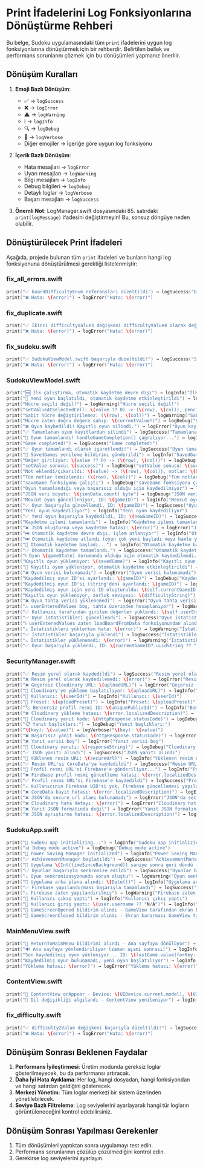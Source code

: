 # Print İfadelerini Log Fonksiyonlarına Dönüştürme Rehberi

Bu belge, Sudoku uygulamasındaki tüm `print` ifadelerini uygun log fonksiyonlarına dönüştürmek için bir rehberdir. Belirtilen bellek ve performans sorunlarını çözmek için bu dönüşümleri yapmanız önerilir.

## Dönüşüm Kuralları

1. **Emoji Bazlı Dönüşüm**:
   - ✅ → `logSuccess`
   - ❌ → `logError`
   - ⚠️ → `logWarning`
   - ℹ️ → `logInfo`
   - 🔍 → `logDebug`
   - 📝 → `logVerbose`
   - Diğer emojiler → İçeriğe göre uygun log fonksiyonu

2. **İçerik Bazlı Dönüşüm**:
   - Hata mesajları → `logError`
   - Uyarı mesajları → `logWarning`
   - Bilgi mesajları → `logInfo`
   - Debug bilgileri → `logDebug`
   - Detaylı loglar → `logVerbose`
   - Başarı mesajları → `logSuccess`

3. **Önemli Not**: LogManager.swift dosyasındaki 85. satırdaki `print(logMessage)` ifadesini değiştirmeyin! Bu, sonsuz döngüye neden olabilir.

## Dönüştürülecek Print İfadeleri

Aşağıda, projede bulunan tüm `print` ifadeleri ve bunların hangi log fonksiyonuna dönüştürülmesi gerektiği listelenmiştir:

### fix_all_errors.swift
```swift
print("✅ boardDifficultyEnum referansları düzeltildi") → logSuccess("boardDifficultyEnum referansları düzeltildi")
print("❌ Hata: \(error)") → logError("Hata: \(error)")
```

### fix_duplicate.swift
```swift
print("✅ İkinci difficultyValue3 değişkeni difficultyValue4 olarak değiştirildi!") → logSuccess("İkinci difficultyValue3 değişkeni difficultyValue4 olarak değiştirildi!")
print("❌ Hata: \(error)") → logError("Hata: \(error)")
```

### fix_sudoku.swift
```swift
print("✅ SudokuViewModel.swift başarıyla düzeltildi!") → logSuccess("SudokuViewModel.swift başarıyla düzeltildi!")
print("❌ Hata: \(error)") → logError("Hata: \(error)")
```

### SudokuViewModel.swift
```swift
print("🆕 İlk çalıştırma, otomatik kaydetme devre dışı") → logInfo("İlk çalıştırma, otomatik kaydetme devre dışı")
print("🔄 Yeni oyun başlatıldı, otomatik kaydetme etkinleştirildi") → logInfo("Yeni oyun başlatıldı, otomatik kaydetme etkinleştirildi")
print("Hücre seçili değil!") → logWarning("Hücre seçili değil!")
print("setValueAtSelectedCell: \(value ?? 0) -> (\(row), \(col)), pencilMode: \(pencilMode)") → logDebug("setValueAtSelectedCell: \(value ?? 0) -> (\(row), \(col)), pencilMode: \(pencilMode)")
print("Sabit hücre değiştirilemez: (\(row), \(col))") → logWarning("Sabit hücre değiştirilemez: (\(row), \(col))")
print("Hücre zaten doğru değere sahip: \(currentValue!)") → logDebug("Hücre zaten doğru değere sahip: \(currentValue!)")
print("❌ Oyun kaybedildi! Kayıtlı oyun silindi.") → logError("Oyun kaybedildi! Kayıtlı oyun silindi.")
print("✅ Tamamlanan oyun kayıtlardan silindi") → logSuccess("Tamamlanan oyun kayıtlardan silindi")
print("📱 Oyun tamamlandı! handleGameCompletion() çağrılıyor...") → logInfo("Oyun tamamlandı! handleGameCompletion() çağrılıyor...")
print("Game completed!") → logSuccess("Game completed!")
print("✅ Oyun tamamlandı olarak işaretlendi!") → logSuccess("Oyun tamamlandı olarak işaretlendi!")
print("🔄 SavedGames yenileme bildirimi gönderildi") → logInfo("SavedGames yenileme bildirimi gönderildi")
print("Değer giriliyor: \(value ?? 0) -> (\(row), \(col))") → logDebug("Değer giriliyor: \(value ?? 0) -> (\(row), \(col))")
print("setValue sonucu: \(success)") → logDebug("setValue sonucu: \(success)")
print("Not eklendi/çıkarıldı: \(value) -> (\(row), \(col)), notlar: \(board.getPencilMarks(at: row, col: col))") → logDebug("Not eklendi/çıkarıldı: \(value) -> (\(row), \(col)), notlar: \(board.getPencilMarks(at: row, col: col))")
print("Tüm notlar temizlendi: (\(row), \(col))") → logDebug("Tüm notlar temizlendi: (\(row), \(col))")
print("saveGame fonksiyonu çalıştı") → logDebug("saveGame fonksiyonu çalıştı")
print("Oyun tamamlandığı veya başarısız olduğu için kaydedilmiyor") → logInfo("Oyun tamamlandığı veya başarısız olduğu için kaydedilmiyor")
print("JSON veri boyutu: \(jsonData.count) byte") → logDebug("JSON veri boyutu: \(jsonData.count) byte")
print("Mevcut oyun güncelleniyor, ID: \(gameID)") → logInfo("Mevcut oyun güncelleniyor, ID: \(gameID)")
print("✅ Oyun başarıyla güncellendi, ID: \(gameID)") → logSuccess("Oyun başarıyla güncellendi, ID: \(gameID)")
print("Yeni oyun kaydediliyor") → logInfo("Yeni oyun kaydediliyor")
print("✅ Yeni oyun başarıyla kaydedildi, ID: \(newGameID)") → logSuccess("Yeni oyun başarıyla kaydedildi, ID: \(newGameID)")
print("Kaydetme işlemi tamamlandı") → logInfo("Kaydetme işlemi tamamlandı")
print("❌ JSON oluşturma veya kaydetme hatası: \(error)") → logError("JSON oluşturma veya kaydetme hatası: \(error)")
print("⏭️ Otomatik kaydetme devre dışı, işlem atlanıyor") → logInfo("Otomatik kaydetme devre dışı, işlem atlanıyor")
print("⏭️ Otomatik kaydetme atlandı (oyun çok yeni başladı veya hamle yapılmadı)") → logInfo("Otomatik kaydetme atlandı (oyun çok yeni başladı veya hamle yapılmadı)")
print("💾 Otomatik kaydetme başladı...") → logInfo("Otomatik kaydetme başladı...")
print("✅ Otomatik kaydetme tamamlandı.") → logSuccess("Otomatik kaydetme tamamlandı.")
print("ℹ️ Oyun \(gameState) durumunda olduğu için otomatik kaydedilmedi.") → logInfo("Oyun \(gameState) durumunda olduğu için otomatik kaydedilmedi.")
print("Kayıtlı oyun yükleniyor: \(savedGame)") → logInfo("Kayıtlı oyun yükleniyor: \(savedGame)")
print("🔄 Kayıtlı oyun yükleniyor, otomatik kaydetme etkinleştirildi") → logInfo("Kayıtlı oyun yükleniyor, otomatik kaydetme etkinleştirildi")
print("❌ Oyun verisi bulunamadı") → logError("Oyun verisi bulunamadı")
print("Kaydedilmiş oyun ID'si ayarlandı: \(gameID)") → logDebug("Kaydedilmiş oyun ID'si ayarlandı: \(gameID)")
print("Kaydedilmiş oyun ID'si (string'den) ayarlandı: \(gameID)") → logDebug("Kaydedilmiş oyun ID'si (string'den) ayarlandı: \(gameID)")
print("Kaydedilmiş oyun için yeni ID oluşturuldu: \(self.currentGameID!)") → logDebug("Kaydedilmiş oyun için yeni ID oluşturuldu: \(self.currentGameID!)")
print("Kayıtlı oyun yükleniyor, zorluk seviyesi: \(difficultyString)") → logInfo("Kayıtlı oyun yükleniyor, zorluk seviyesi: \(difficultyString)")
print("❌ Oyun tahta verisi yüklenemedi") → logError("Oyun tahta verisi yüklenemedi")
print("⚠️ userEnteredValues boş, tahta üzerinden hesaplanıyor") → logWarning("userEnteredValues boş, tahta üzerinden hesaplanıyor")
print("✅ Kullanıcı tarafından girilen değerler yüklendi: \(self.userEnteredValues.flatMap { $0.filter { $0 } }.count) değer") → logSuccess("Kullanıcı tarafından girilen değerler yüklendi: \(self.userEnteredValues.flatMap { $0.filter { $0 } }.count) değer")
print("✅ Oyun istatistikleri güncellendi") → logSuccess("Oyun istatistikleri güncellendi")
print("ℹ️ userEnteredValues zaten loadBoardFromData fonksiyonundan alındı - tekrar yüklemeye gerek yok") → logInfo("userEnteredValues zaten loadBoardFromData fonksiyonundan alındı - tekrar yüklemeye gerek yok")
print("⚠️ İstatistikleri yüklerken hata: \(error)") → logWarning("İstatistikleri yüklerken hata: \(error)")
print("✅ İstatistikler başarıyla yüklendi") → logSuccess("İstatistikler başarıyla yüklendi")
print("⚠️ İstatistikler yüklenemedi: \(error)") → logWarning("İstatistikler yüklenemedi: \(error)")
print("✅ Oyun başarıyla yüklendi, ID: \(currentGameID?.uuidString ?? "ID yok")") → logSuccess("Oyun başarıyla yüklendi, ID: \(currentGameID?.uuidString ?? "ID yok")")
```

### SecurityManager.swift
```swift
print("✅ Resim yerel olarak kaydedildi") → logSuccess("Resim yerel olarak kaydedildi")
print("❌ Resim yerel olarak kaydedilemedi: \(error)") → logError("Resim yerel olarak kaydedilemedi: \(error)")
print("❌ Geçersiz Cloudinary URL: \(uploadURL)") → logError("Geçersiz Cloudinary URL: \(uploadURL)")
print("🚀 Cloudinary'ye yükleme başlatılıyor: \(uploadURL)") → logInfo("Cloudinary'ye yükleme başlatılıyor: \(uploadURL)")
print("👤 Kullanıcı: \(userId)") → logInfo("Kullanıcı: \(userId)")
print("🔑 Preset: \(uploadPreset)") → logInfo("Preset: \(uploadPreset)")
print("🏷️ Benzersiz profil resmi ID: \(uniquePublicId)") → logInfo("Benzersiz profil resmi ID: \(uniquePublicId)")
print("❌ Cloudinary yükleme hatası: \(error.localizedDescription)") → logError("Cloudinary yükleme hatası: \(error.localizedDescription)")
print("📡 Cloudinary yanıt kodu: \(httpResponse.statusCode)") → logDebug("Cloudinary yanıt kodu: \(httpResponse.statusCode)")
print("📋 Yanıt başlıkları:") → logDebug("Yanıt başlıkları:")
print("\(key): \(value)") → logVerbose("\(key): \(value)")
print("❌ Başarısız yanıt kodu: \(httpResponse.statusCode)") → logError("Başarısız yanıt kodu: \(httpResponse.statusCode)")
print("❌ Yanıt verisi boş") → logError("Yanıt verisi boş")
print("📄 Cloudinary yanıtı: \(responseString)") → logDebug("Cloudinary yanıtı: \(responseString)")
print("✅ JSON yanıtı alındı") → logSuccess("JSON yanıtı alındı")
print("🔗 Yüklenen resim URL: \(secureUrl)") → logInfo("Yüklenen resim URL: \(secureUrl)")
print("✅ Resim URL'si CoreData'ya kaydedildi") → logSuccess("Resim URL'si CoreData'ya kaydedildi")
print("🔄 Profil resmi URL'si Firebase'e gönderiliyor...") → logInfo("Profil resmi URL'si Firebase'e gönderiliyor...")
print("❌ Firebase profil resmi güncelleme hatası: \(error.localizedDescription)") → logError("Firebase profil resmi güncelleme hatası: \(error.localizedDescription)")
print("✅ Profil resmi URL'si Firebase'e kaydedildi") → logSuccess("Profil resmi URL'si Firebase'e kaydedildi")
print("⚠️ Kullanıcının Firebase UID'si yok, Firebase güncellemesi yapılamadı") → logWarning("Kullanıcının Firebase UID'si yok, Firebase güncellemesi yapılamadı")
print("❌ CoreData kayıt hatası: \(error.localizedDescription)") → logError("CoreData kayıt hatası: \(error.localizedDescription)")
print("❌ JSON'da secure_url alanı bulunamadı") → logError("JSON'da secure_url alanı bulunamadı")
print("❌ Cloudinary hata detayı: \(error)") → logError("Cloudinary hata detayı: \(error)")
print("❌ Yanıt JSON formatında değil") → logError("Yanıt JSON formatında değil")
print("❌ JSON ayrıştırma hatası: \(error.localizedDescription)") → logError("JSON ayrıştırma hatası: \(error.localizedDescription)")
```

### SudokuApp.swift
```swift
print("📱 Sudoku app initializing...") → logInfo("Sudoku app initializing...")
print("📊 Debug mode active") → logDebug("Debug mode active")
print("🔋 Power Saving Manager initialized") → logInfo("Power Saving Manager initialized")
print("✅ AchievementManager başlatıldı") → logSuccess("AchievementManager başlatıldı")
print("🔄 Uygulama \(Int(timeSinceBackground)) saniye sonra geri döndü - Splash ekranı gösterilecek") → logInfo("Uygulama \(Int(timeSinceBackground)) saniye sonra geri döndü - Splash ekranı gösterilecek")
print("✅ Oyunlar başarıyla senkronize edildi") → logSuccess("Oyunlar başarıyla senkronize edildi")
print("⚠️ Oyun senkronizasyonunda sorun oluştu") → logWarning("Oyun senkronizasyonunda sorun oluştu")
print("🔄 Uygulama arka plana alındı: \(Date())") → logInfo("Uygulama arka plana alındı: \(Date())")
print("✅ Firebase yapılandırması başarıyla tamamlandı") → logSuccess("Firebase yapılandırması başarıyla tamamlandı")
print("⚠️ Firebase zaten yapılandırılmış") → logWarning("Firebase zaten yapılandırılmış")
print("👤 Kullanıcı çıkış yaptı") → logInfo("Kullanıcı çıkış yaptı")
print("👤 Kullanıcı giriş yaptı: \(user.username ?? "N/A")") → logInfo("Kullanıcı giriş yaptı: \(user.username ?? "N/A")")
print("🔆 GameScreenOpened bildirim alındı - GameView tarafından ekran kararması engelleniyor") → logInfo("GameScreenOpened bildirim alındı - GameView tarafından ekran kararması engelleniyor")
print("🔅 GameScreenClosed bildirim alındı - Ekran kararması GameView tarafından etkinleştirildi") → logInfo("GameScreenClosed bildirim alındı - Ekran kararması GameView tarafından etkinleştirildi")
```

### MainMenuView.swift
```swift
print("📱 ReturnToMainMenu bildirimi alındı - Ana sayfaya dönülüyor") → logInfo("ReturnToMainMenu bildirimi alındı - Ana sayfaya dönülüyor")
print("🔊 Ana sayfaya yönlendiriliyor (zaman aşımı sonrası)") → logInfo("Ana sayfaya yönlendiriliyor (zaman aşımı sonrası)")
print("Son kaydedilmiş oyun yükleniyor... ID: \(lastGame.value(forKey: "id") ?? "ID yok")") → logInfo("Son kaydedilmiş oyun yükleniyor... ID: \(lastGame.value(forKey: "id") ?? "ID yok")")
print("Kaydedilmiş oyun bulunamadı, yeni oyun başlatılıyor") → logInfo("Kaydedilmiş oyun bulunamadı, yeni oyun başlatılıyor")
print("Yükleme hatası: \(error)") → logError("Yükleme hatası: \(error)")
```

### ContentView.swift
```swift
print("📱 ContentView onAppear - Device: \(UIDevice.current.model), \(UIDevice.current.systemName) \(UIDevice.current.systemVersion)") → logInfo("ContentView onAppear - Device: \(UIDevice.current.model), \(UIDevice.current.systemName) \(UIDevice.current.systemVersion)")
print("📢 Dil değişikliği algılandı - ContentView yenileniyor") → logInfo("Dil değişikliği algılandı - ContentView yenileniyor")
```

### fix_difficulty.swift
```swift
print("✅ difficulty2Value değişkeni başarıyla düzeltildi!") → logSuccess("difficulty2Value değişkeni başarıyla düzeltildi!")
print("❌ Hata: \(error)") → logError("Hata: \(error)")
```

## Dönüşüm Sonrası Beklenen Faydalar

1. **Performans İyileştirmesi**: Üretim modunda gereksiz loglar gösterilmeyecek, bu da performansı artıracak.
2. **Daha İyi Hata Ayıklama**: Her log, hangi dosyadan, hangi fonksiyondan ve hangi satırdan geldiğini gösterecek.
3. **Merkezi Yönetim**: Tüm loglar merkezi bir sistem üzerinden yönetilebilecek.
4. **Seviye Bazlı Filtreleme**: Log seviyelerini ayarlayarak hangi tür logların görüntüleneceğini kontrol edebilirsiniz.

## Dönüşüm Sonrası Yapılması Gerekenler

1. Tüm dönüşümleri yaptıktan sonra uygulamayı test edin.
2. Performans sorunlarının çözülüp çözülmediğini kontrol edin.
3. Gerekirse log seviyelerini ayarlayın.
